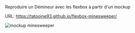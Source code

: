 Reproduire un Démineur avec les flexbox à partir d'un mockup

URL: https://tatooine93.github.io/flexbox-minesweeper/

<img src="https://raw.githubusercontent.com/becodeorg/LIE-Jepsen-6/master/01-the-field/04-html-css/02-css/01-flex/assets/minefield.png?token=GHSAT0AAAAAABUACJISQJQVSEAE7YOQOLICYTU7MAA" alt="mockup minesweeper">
